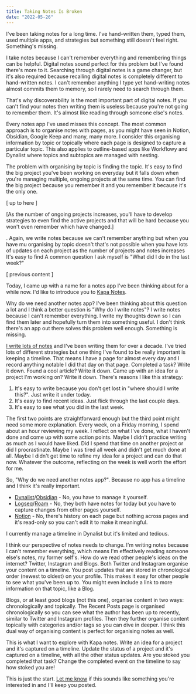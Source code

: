 ```yaml
---
title: Taking Notes Is Broken
date: "2022-05-26"
---
```


I've been taking notes for a long time. I've hand-written them, typed them, used multiple apps, and strategies but something still doesn't feel right. Something's missing.

I take notes because I can't remember everything and remembering things can be helpful. Digital notes sound perfect for this problem but I've found there's more to it. Searching through digital notes is a game changer, but it's also required because recalling digital notes is completely different to hand-written notes. I can't remember anything I type yet hand-writing notes almost commits them to memory, so I rarely need to search through them.

That's why discoverability is the most important part of digital notes. If you can't find your notes then writing them is useless because you're not going to remember them. It's almost like reading through someone else's notes.

Every notes app I've used misses this concept. The most common approach is to organise notes with pages, as you might have seen in Notion, Obsidian, Google Keep and many, many more. I consider this organising information by topic or topically where each page is designed to capture a particular topic. This also applies to outline-based apps like Workflowy and Dynalist where topics and subtopics are managed with nesting.

The problem with organising by topic is finding the topic. It's easy to find the big project you've been working on everyday but it falls down when you're managing multiple, ongoing projects at the same time. You can find the big project because you remember it and you remember it because it's the only one.

[ up to here ]

[As the number of ongoing projects increases, you'll have to develop strategies to even find the active projects and that will be hard because you won't even remember which have changed.]

. Again, we write notes because we can't remember anything but when you have mu
organising by topic doesn't that's not possible when you have lots of updates on each project as the number of projects and notes increases It's easy to find A common question I ask myself is "What did I do in the last week?"

[ previous content ]

Today, I came up with a name for a notes app I've been thinking about for a while now. I'd like to introduce you to [Kapa Notes](https://kapanotes.com).

Why do we need another notes app? I've been thinking about this question a lot and I think a better question is "Why do I write notes"? I write notes because I can't remember everything. I write my thoughts down so I can find them later and hopefully turn them into something useful. I don't think there's an app out there solves this problem well enough. Something is missing.

[I write lots of notes](https://cadell.dev/blog/i-write-notes) and I've been writing them for over a decade. I've tried lots of different strategies but one thing I've found to be really important is keeping a timeline. That means I have a page for almost every day and I record anything notable I did that day on that page. Completed a task? Write it down. Found a cool article? Write it down. Came up with an idea for a project I'm working on? Write it down. There's reasons I like this strategy:

1. It's easy to write because you don't get lost in "where should I write this?". Just write it under today.
1. It's easy to find recent ideas. Just flick through the last couple days.
1. It's easy to see what you did in the last week.

The first two points are straightforward enough but the third point might need some more explanation. Every week, on a Friday morning, I spend about an hour reviewing my week. I reflect on what I've done, what I haven't done and come up with some action points. Maybe I didn't practice writing as much as I would have liked. Did I spend that time on another project or did I procrastinate. Maybe I was tired all week and didn't get much done at all. Maybe I didn't get time to refine my idea for a project and can do that now. Whatever the outcome, reflecting on the week is well worth the effort for me.

So, "Why do we need another notes app?". Because no app has a timeline and I think it's really important.

- [Dynalist](https://dynalist.io/)/[Obsidian](https://obsidian.md/) - No, you have to manage it yourself.
- [Logseq](https://logseq.com/)/[Roam](https://roamresearch.com/) - No, they both have notes for today but you have to capture changes from other pages yourself.
- [Notion](https://www.notion.so/) - No, there's history on each page but nothing across pages and it's read-only so you can't edit it to make it meaningful.

I currently manage a timeline in Dynalist but it's limited and tedious.

I think our perspective of notes needs to change. I'm writing notes because I can't remember everything, which means I'm effectively reading someone else's notes, my former self's. How do we read other people's ideas on the internet? Twitter, Instagram and Blogs. Both Twitter and Instagram organise your content on a timeline. You post updates that are stored in chronological order (newest to oldest) on your profile. This makes it easy for other people to see what you've been up to. You might even include a link to more information on that topic, like a Blog.

Blogs, or at least good blogs (not this one), organise content in two ways: chronologically and topically. The Recent Posts page is organised chronologically so you can see what the author has been up to recently, similar to Twitter and Instagram profiles. Then they further organise content topically with categories and/or tags so you can dive in deeper. I think this dual way of organising content is perfect for organising notes as well.

This is what I want to explore with Kapa notes. Write an idea for a project and it's captured on a timeline. Update the status of a project and it's captured on a timeline, with all the other status updates. Are you stoked you completed that task? Change the completed event on the timeline to say how stoked you are!

This is just the start. [Let me know](https://cadell.dev) if this sounds like something you're interested in and I'll keep you posted.
